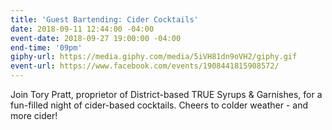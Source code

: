 ```yaml
---
title: 'Guest Bartending: Cider Cocktails'
date: 2018-09-11 12:44:00 -04:00
event-date: 2018-09-27 19:00:00 -04:00
end-time: '09pm'
giphy-url: https://media.giphy.com/media/5iVH81dn9oVH2/giphy.gif
event-url: https://www.facebook.com/events/1908441815908572/
---
```


Join Tory Pratt, proprietor of District-based TRUE Syrups & Garnishes, for a fun-filled night of cider-based cocktails. Cheers to colder weather - and more cider!

